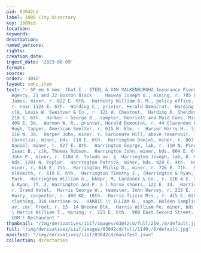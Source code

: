 ```yaml
---
pid: 03042cd
label: 1889 City Directory
key: 1889cd
location: 
keywords: 
description: 
named_persons: 
rights: 
creation_date: 
ingest_date: '2023-08-09'
format: 
source: 
order: '3042'
layout: cmhc_item
text: "- SP em 6 mee  that I . STEEL & VAN VALKENBURGHZ Insurance Pioneer Insurance
  Agency, 21 and 22 Boston Block     Hauway Joseph O., mining, r. 705 E. 12th.  Hanzey
  James, miner, r. 622 E. 6th.  Hardesty William B. M., policy office, 410 N. Spruce,
  r. rear 1124 E. 6th.  Harding C., printer, Herald Democrat.  Harding Dempsey C.,
  clk, Louis W. Sweitzer & Co., r. 121 W. Chestnut.  Harding D. Sheldon, confectionery,
  218 E. 6th.  Harker ~ George B., sampler, Henriett and Maid Cons. Mining Co., r.
  409 E. 3d.  Warmon W. R., printer, Herald Democrat, r. 44 Clarendon Blk. ;  Harney
  Hugh, tapper, American Smelter, r. 615 W. Elm. :  Harper Harry H., lab, James Brennan,
  116 W. 3d.  Harper John, miner, r. Carbonate Hill, above reservoir.  Harrington
  Cornelius, miner, bds. 718 E. 6th.  Harrington Daniel, miner, r. 807 E. 4th.  Harrington
  Daniel, miner, r. 827 E. 8th.  Harrington George, lab, r. 110 N. Pine.  Harrington
  Isaac B., clk, Thomas Robson.  Harrington John, miner, bds. 804 E. 6th.  Harrington
  John P., miner, r. 1184 8. Toledo av. §  Harrington Joseph, lab, D. & R. G. R. R.,
  bds. 1201 N. Poplar.  Harrington Patrick, miner, bds. 428 E. 4th.  Harrington Philip,
  miner, r, 616 E. 7th.  Harrington Philip D., miner, r. 726 E. 7th.  Harrington P.,
  blksmith, r. 610 E. 6th.  Harrington Timothy J., (Harrington & Ryan,) r. Graham
  Park.  Harrington William G., bkkpr, M. Londoner & Co., r. 126 4 E. 3d. e  Harrington
  & Ryan, (T. J. Harrington and P. a ) horse shoers, 122 E. 3d.  Harris Abram C.,
  r. Grand Hotel.  Harris George W., teamster, John Harvey, r. 215 E. 1ith.  Harris
  Harry, carpenter, r. 409 KE. 10th.  Harris Tizzie Mrs., r. 415 E. 6th.  Harris Meyers,
  clothing, 318 Harrison av.  HARRIS \\ ILLIAM B., supt. Holden Sampling Works, Leiter
  av, cor. Front, r. 13- 14 Breene Blk,  Harris William Pe, miner, bds. 202 EH. 3d.
  \ Harris William T., mining, r. 221 E. 6th.  908 East Second Street. HAVNUISt S
  COM’! Restaurant "
thumbnail: "/img/derivatives/iiif/images/03042cd/full/250,/0/default.jpg"
full: "/img/derivatives/iiif/images/03042cd/full/1140,/0/default.jpg"
manifest: "/img/derivatives/iiif/03042cd/manifest.json"
collection: directories
---
```

